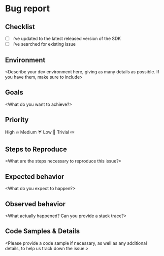 # Bug report

## Checklist
- [ ] I've updated to the latest released version of the SDK
- [ ] I've searched for existing issue

## Environment
<Describe your dev environment here, giving as many details as possible. If you have them, make sure to include>

## Goals
<What do you want to achieve?>

## Priority

High :fire: 
Medium :umbrella:
Low :truck: 
Trivial :zzz:

## Steps to Reproduce
<What are the steps necessary to reproduce this issue?>

## Expected behavior
<What do you expect to happen?>

## Observed behavior
<What actually happened? Can you provide a stack trace?>

## Code Samples & Details
<Please provide a code sample if necessary, as well as any additional details, to help us track down the issue.>
